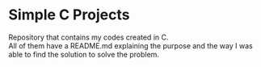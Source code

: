 # Simple C Projects  
Repository that contains my codes created in C.     
All of them have a README.md explaining the purpose and the way I was able to find the solution to solve the problem.
